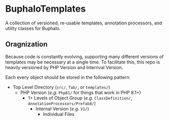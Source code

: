 # BuphaloTemplates
A collection of versioned, re-usable templates, annotation processors, and utility classes for Buphalo. 

## Oragnization
Because code is constantly evolving, supporting many different versions of templates may be necessary at a single time.
To facilitate this, this repo is heavily versioned by PHP Version and Internval Version.

Each every object should be stored in the following pattern:

- Top Level Directory (`src/`, `fab/`, or `templates/`)
  - PHP Version (_e.g._ `Php81/` for things that work in PHP 8.1+)
    - 1+ Levels of Object Group (_e.g._ `ClassDefinition/`, `AnnotationProcessors/Prefab8/`)
      - Internal Version (_e.g._ `V1/`)
        - Individual Files
